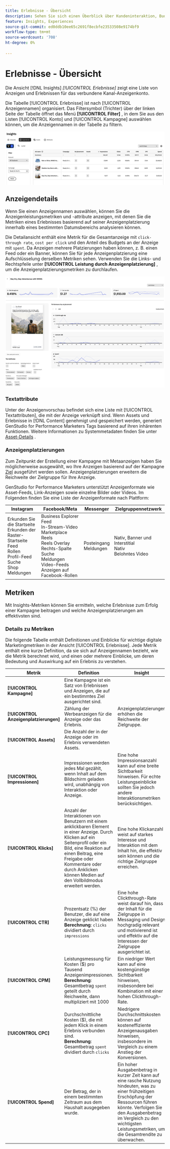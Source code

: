 ```yaml
---
title: Erlebnisse - Übersicht
description: Sehen Sie sich einen Überblick über Kundeninteraktion, Budget und Ausgaben für Erlebnisse und Asset-Leistung im Adobe GenStudio für Performance-Marketer an.
feature: Insights, Experiences
source-git-commit: ed0ddb10ee65c2691f8ecbfe23533508e9174bf9
workflow-type: tm+mt
source-wordcount: '708'
ht-degree: 0%

---
```



# Erlebnisse - Übersicht

Die Ansicht [!DNL Insights] _[!UICONTROL Erlebnisse]_ zeigt eine Liste von Anzeigen und Erlebnissen für das verbundene Kanal-Anzeigenkonto.

Die Tabelle [!UICONTROL Erlebnisse] ist nach [!UICONTROL Anzeigennamen] organisiert. Das Filtersymbol (Trichter) über der linken Seite der Tabelle öffnet das Menü **[!UICONTROL Filter]** , in dem Sie aus den Listen [!UICONTROL Konto] und [!UICONTROL Kampagne] auswählen können, um die Anzeigennamen in der Tabelle zu filtern.

![Erlebnisfilter und Tabelle](../../assets/insights-experiences-filter.png)

## Anzeigendetails

Wenn Sie einen Anzeigennamen auswählen, können Sie die Anzeigenleistungsmetriken und -attribute anzeigen, mit denen Sie die Metriken eines Erlebnisses basierend auf seiner Anzeigenplatzierung innerhalb eines bestimmten Datumsbereichs analysieren können.

Die Detailansicht enthält eine Metrik für die Gesamtanzeige mit `click-through rate`, `cost per click` und den Anteil des Budgets an der Anzeige mit `spent`. Da Anzeigen mehrere Platzierungen haben können, z. B. einen Feed oder ein Banner, können Sie für jede Anzeigenplatzierung eine Aufschlüsselung derselben Metriken sehen. Verwenden Sie die Links- und Rechtspfeile unter **[!UICONTROL Leistung durch Anzeigenplatzierung]** , um die Anzeigenplatzierungsmetriken zu durchlaufen.

![Anzeigendetails mit Metriken und Anzeigenplatzierungen](../../assets/insights-ad-details.png)

### Textattribute

Unter der Anzeigenvorschau befindet sich eine Liste mit [!UICONTROL Textattributen], die mit der Anzeige verknüpft sind. Wenn Assets und Erlebnisse in [!DNL Content] genehmigt und gespeichert werden, generiert GenStudio for Performance Marketers Tags basierend auf ihren inhärenten Funktionen. Weitere Informationen zu Systemmetadaten finden Sie unter [Asset-Details](../content/asset-details.md#system-metadata) .

### Anzeigenplatzierungen

Zum Zeitpunkt der Erstellung einer Kampagne mit Metaanzeigen haben Sie möglicherweise ausgewählt, wo Ihre Anzeigen basierend auf der Kampagne [Ziel](channels.md#objectives) ausgeführt werden sollen. Anzeigenplatzierungen erweitern die Reichweite der Zielgruppe für Ihre Anzeige.

GenStudio for Performance Marketers unterstützt Anzeigenformate wie Asset-Feeds, Link-Anzeigen sowie einzelne Bilder oder Videos. Im Folgenden finden Sie eine Liste der Anzeigenformate nach Plattform:

| Instagram | Facebook/Meta | Messenger | Zielgruppennetzwerk |
| --- | --- | --- | --- |
| Erkunden Sie die Startseite<br>Erkunden der Raster-Startseite<br>Feed<br>Rollen<br>Profil-Feed<br>Suche<br>Shop<br>Meldungen<br> | Business Explorer<br>Feed<br>In-Stream-Video<br>Marketplace<br>Reels<br>Reels Overlay<br>Rechts-Spalte<br>Suche<br>Meldungen<br>Video-Feeds<br>Anzeigen auf Facebook-Rollen | Posteingang<br>Meldungen | Nativ, Banner und Interstitial<br>Nativ<br>Belohntes Video |

## Metriken

Mit Insights-Metriken können Sie ermitteln, welche Erlebnisse zum Erfolg einer Kampagne beitragen und welche Anzeigenplatzierungen am effektivsten sind.

### Details zu Metriken

Die folgende Tabelle enthält Definitionen und Einblicke für wichtige digitale Marketingmetriken in der Ansicht [!UICONTROL Erlebnisse]. Jede Metrik enthält eine kurze Definition, da sie sich auf Anzeigennamen bezieht, wie die Metrik berechnet wird, und einen oder mehrere Einblicke, um deren Bedeutung und Auswirkung auf ein Erlebnis zu verstehen.

| Metrik | Definition | Insight |
| ---------------------- | ----------------------------- | -------------------------------- |
| **[!UICONTROL Kampagne]** | Eine Kampagne ist ein Satz von Erlebnissen und Anzeigen, die auf ein bestimmtes Ziel ausgerichtet sind. | |
| **[!UICONTROL Anzeigenplatzierungen]** | Zählung der Werbeanzeigen für die Anzeige oder das Erlebnis. | Anzeigenplatzierungen erhöhen die Reichweite der Zielgruppe. |
| **[!UICONTROL Assets]** | Die Anzahl der in der Anzeige oder im Erlebnis verwendeten Assets. | |
| **[!UICONTROL Impressionen]** | Impressionen werden jedes Mal gezählt, wenn Inhalt auf dem Bildschirm geladen wird, unabhängig von Interaktion oder Anzeige. | Eine hohe Impressionsanzahl kann auf eine breite Sichtbarkeit hinweisen. Für echte Leistungseinblicke sollten Sie jedoch andere Interaktionsmetriken berücksichtigen. |
| **[!UICONTROL Klicks]** | Anzahl der Interaktionen von Benutzern mit einem anklickbaren Element in einer Anzeige. Durch Klicken auf ein Seitenprofil oder ein Bild, eine Reaktion auf einen Beitrag, eine Freigabe oder Kommentare oder durch Anklicken können Medien auf den Vollbildmodus erweitert werden. | Eine hohe Klickanzahl weist auf starkes Interesse und Interaktion mit dem Inhalt hin, die effektiv sein können und die richtige Zielgruppe erreichen. |
| **[!UICONTROL CTR]** | Prozentsatz (%) der Benutzer, die auf eine Anzeige geklickt haben <br>**Berechnung**: `clicks` dividiert durch `impressions` | Eine hohe Clickthrough-Rate weist darauf hin, dass der Inhalt für die Zielgruppe in Messaging und Design hochgradig relevant und motivierend ist und effektiv auf die Interessen der Zielgruppe ausgerichtet ist. |
| **[!UICONTROL CPM]** | Leistungsmessung für Kosten ($) pro Tausend Anzeigenimpressionen.<br>**Berechnung**: Gesamtbetrag `spent` geteilt durch Reichweite, dann multipliziert mit 1000 | Ein niedriger Wert kann auf eine kostengünstige Sichtbarkeit hinweisen, insbesondere bei Kombination mit einer hohen Clickthrough-Rate. |
| **[!UICONTROL CPC]** | Durchschnittliche Kosten ($), die mit jedem Klick in einem Erlebnis verbunden sind.<br>**Berechnung**: Gesamtbetrag `spent` dividiert durch `clicks` | Niedrigere Durchschnittskosten können auf kosteneffiziente Anzeigenausgaben hinweisen, insbesondere im Vergleich zu einem Anstieg der Konversionen. |
| **[!UICONTROL Spend]** | Der Betrag, der in einem bestimmten Zeitraum aus dem Haushalt ausgegeben wurde. | Ein hoher Ausgabenbetrag in kurzer Zeit kann auf eine rasche Nutzung hindeuten, was zu einer frühzeitigen Erschöpfung der Ressourcen führen könnte. Verfolgen Sie den Ausgabenbetrag im Vergleich zu den wichtigsten Leistungsmetriken, um die Gesamtrendite zu überwachen. |
